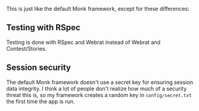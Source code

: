 This is just like the default Monk framework, except for these differences:

## Testing with RSpec

Testing is done with RSpec and Webrat instead of Webrat and Contest/Stories.

## Session security

The default Monk framework doesn't use a secret key for ensuring session data
integrity.  I think a lot of people don't realize how much of a security threat
this is, so my framework creates a random key in `config/secret.txt` the first
time the app is run.
